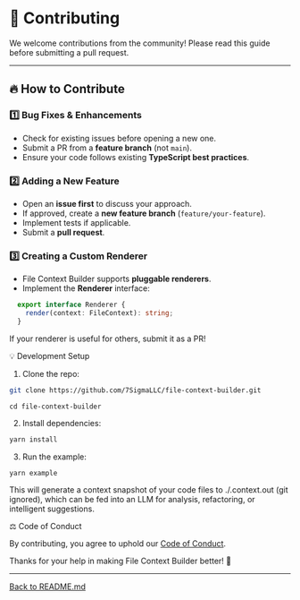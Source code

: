 
# 📜 Contributing



We welcome contributions from the community! Please read this guide before submitting a pull request.

---

## 🔥 How to Contribute

### **1️⃣ Bug Fixes & Enhancements**
- Check for existing issues before opening a new one.
- Submit a PR from a **feature branch** (not `main`).
- Ensure your code follows existing **TypeScript best practices**.

### **2️⃣ Adding a New Feature**
- Open an **issue first** to discuss your approach.
- If approved, create a **new feature branch** (`feature/your-feature`).
- Implement tests if applicable.
- Submit a **pull request**.

### **3️⃣ Creating a Custom Renderer**
- File Context Builder supports **pluggable renderers**.
- Implement the **Renderer** interface:

```ts
  export interface Renderer {
    render(context: FileContext): string;
  }
```

If your renderer is useful for others, submit it as a PR!

💡 Development Setup

1.	Clone the repo:

```bash
git clone https://github.com/7SigmaLLC/file-context-builder.git
```

```
cd file-context-builder
```

2.	Install dependencies:

```bash
yarn install
```


3.	Run the example:

```
yarn example
```

This will generate a context snapshot of your code files to ./.context.out (git ignored), which can be fed into an LLM for analysis, refactoring, or intelligent suggestions.


⚖️ Code of Conduct

By contributing, you agree to uphold our [Code of Conduct](./CODE_OF_CONDUCT.md).

Thanks for your help in making File Context Builder better! 🚀

---

[Back to README.md](./README.md)


